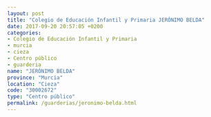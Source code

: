 ```yaml
---
layout: post
title: "Colegio de Educación Infantil y Primaria JERÓNIMO BELDA"
date: 2017-09-20 20:57:05 +0200
categories:
- Colegio de Educación Infantil y Primaria
- murcia
- cieza
- Centro público
- guarderia
name: "JERÓNIMO BELDA"
province: "Murcia"
location: "Cieza"
code: "30002672"
type: "Centro público"
permalink: /guarderias/jeronimo-belda.html
---
```

